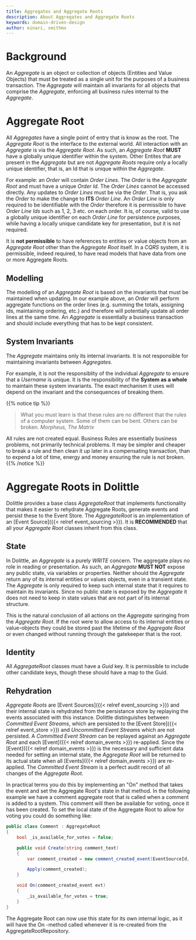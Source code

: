 ```yaml
---
title: Aggregates and Aggregate Roots
description: About Aggregates and Aggregate Roots
keywords: domain-driven-design
author: einari, smithmx
---
```


# Background

An *Aggregate* is an object or collection of objects (Entities and Value Objects) that must be treated as a single unit for the
purposes of a business transaction. The *Aggregate* will maintain all invariants for all objects that comprise the *Aggregate*,
enforcing all business rules internal to the *Aggregate*.

# Aggregate Root 

All *Aggregates* have a single point of entry that is know as the root.  The *Aggregate Root* is the interface to the external world.
All interaction with an *Aggregate* is via the *Aggregate Root*.  As such, an *Aggregate Root* **MUST** have a globally unique identifier
within the system.  Other Entites that are present in the *Aggregate* but are not *Aggregate Roots* require only a locally unique
identifier, that is, an Id that is unique within the *Aggregate*.  

For example: an *Order* will contain *Order Lines*.  The *Order* is the *Aggregate Root* and must have a unique *Order Id*.  The *Order Lines* cannot be accessed directly.  Any updates to *Order Lines* must be via the *Order*.  That is, you ask the *Order* to make the change to **ITS** *Order Line*.  An *Order Line* is only required to be identifiable with the *Order* therefore it is permissible to have *Order Line Ids* such as 1, 2, 3 etc. on each order.  It is, of course, valid to use a globally unique identifier on each *Order Line* for persistence purposes, while having a locally unique candidate key for presentation, but it is not required.

It is **not permissible** to have references to entities or value objects from an *Aggregate Root* other than the *Aggregate Root* itself.  In a *CQRS* system, it is permissible, indeed required, to have read models that have data from one or more Aggregate Roots.

## Modelling

The modelling of an *Aggregate Root* is based on the invariants that must be maintained when updating.  In our example above, an *Order* will perform aggregate functions on the order lines (e.g. summing the totals, assigning ids, maintaining ordering, etc.) and therefore will potentially update all order lines at the same time.  An *Aggregate* is essentially a business transaction and should include everything that has to be kept consistent.

## System Invariants

The *Aggregate* maintains only its internal invariants. It is not responsible for maintaining invariants between *Aggregates*.

For example, it is not the responsiblity of the individual *Aggregate* to ensure that a *Username* is unique.  It is the responsibility of the **System as a whole** to maintain these system invariants.  The exact mechanism it uses will depend on the invariant and the consequences of breaking them.

{{% notice tip %}}  
> What you must learn is that these rules are no different that the rules of a computer system. Some of them can be bent. Others can be broken.
> <cite>Morpheus, The Matrix</cite>

All rules are not created equal.  Business Rules are essentially business problems, not primarily technical problems.  It may be simpler and cheaper
to break a rule and then clean it up later in a compensating transaction, than to expend a lot of time, energy and money ensuring the rule is not broken.
{{% /notice %}}  

# Aggregate Roots in Dolittle

Dolittle provides a base class *AggregateRoot* that implements functionality that makes it easier to rehydrate Aggregate Roots, generate events and persist these to the Event Store.  The *AggregateRoot* is an implementation of an [Event Source]({{< relref event_sourcing >}}).  It is **RECOMMENDED** that all your *Aggregate Root* classes inherit from this class.

## State

In Dolittle, an *Aggregate* is a purely *WRITE* concern. The aggregate plays no role in reading or presentation. As such, an *Aggregate* **MUST NOT** expose any public state, via variables or properties. Neither should the *Aggregate* return any of its internal entities or values objects, even in a transient state. The *Aggregate* is only required to keep such internal state that it requires to maintain its invariants.  Since no public state is exposed by the *Aggregate* it does not need to keep in state values that are not part of its internal structure. 

This is the natural conclusion of all actions on the *Aggregate* springing from the *Aggregate Root*. If the root were to allow access to its internal entities or value-objects they could be stored past the lifetime of the *Aggregate Root* or even changed without running through the gatekeeper that is the root.

## Identity

All *AggregateRoot* classes must have a *Guid* key. It is permissible to include other candidate keys, though these should have a map to the Guid.

## Rehydration

*Aggregate Roots* are [Event Sources]({{< relref event_sourcing >}}) and their internal state is rehydrated from the persistance store by replaying the events associated with this instance.  Dolittle distinguishes between *Committed Event Streams*, which are persisted to the [Event Store]({{< relref event_store >}}) and *Uncommitted Event Stream*s which are not persisted.  A *Committed Event Stream* can be replayed against an *Aggregate Root* and each [Event]({{< relref domain_events >}}) re-applied. Since the [Event]({{< relref domain_events >}}) is the necessary and sufficient data needed for setting an internal state, the *Aggregate Root* will be returned to its actual state when all [Events]({{< relref domain_events >}}) are re-applied.  The *Committed Event Stream* is a perfect audit record of all changes of the *Aggregate Root*.

In practical terms you do this by implementing an "On" method that takes the event and set the Aggregate Root's state in that method. In the following example we have a comment aggregate root that is called when a comment is added to a system. This comment will then be available for voting, once it has been created. To set the local state of the Aggregate Root to allow for voting you could do something like:

```csharp
public class Comment : AggregateRoot
{
    bool _is_available_for_votes = false;

    public void Create(string comment_text)
    {
        var comment_created = new comment_created_event(EventSourceId, comment_text);

        Apply(comment_created);
    }

    void On(comment_created_event evt)
    {
        _is_available_for_votes = true;
    }
}
```

The Aggregate Root can now use this state for its own internal logic, as it will have the On -method called whenever it is re-created from the AggregateRootRepository.





